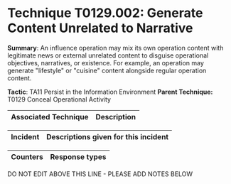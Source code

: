 # Technique T0129.002: Generate Content Unrelated to Narrative

**Summary**: An influence operation may mix its own operation content with legitimate news or external unrelated content to disguise operational objectives, narratives, or existence. For example, an operation may generate "lifestyle" or "cuisine" content alongside regular operation content.

**Tactic**: TA11 Persist in the Information Environment **Parent Technique:** T0129 Conceal Operational Activity


| Associated Technique | Description |
| --------- | ------------------------- |



| Incident | Descriptions given for this incident |
| -------- | -------------------- |



| Counters | Response types |
| -------- | -------------- |


DO NOT EDIT ABOVE THIS LINE - PLEASE ADD NOTES BELOW